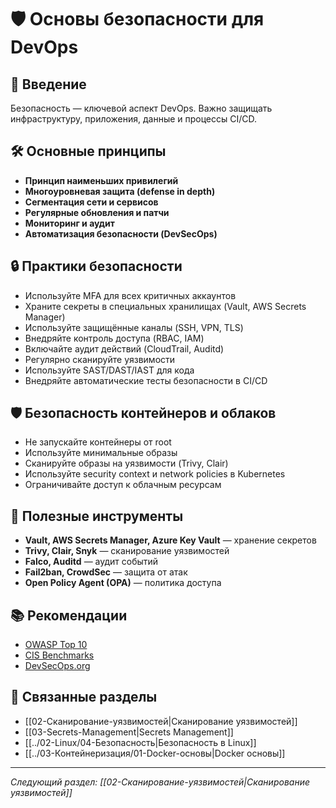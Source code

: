 # 🛡️ Основы безопасности для DevOps

## 📖 Введение

Безопасность — ключевой аспект DevOps. Важно защищать инфраструктуру, приложения, данные и процессы CI/CD.

## 🛠️ Основные принципы
- **Принцип наименьших привилегий**
- **Многоуровневая защита (defense in depth)**
- **Сегментация сети и сервисов**
- **Регулярные обновления и патчи**
- **Мониторинг и аудит**
- **Автоматизация безопасности (DevSecOps)**

## 🔒 Практики безопасности
- Используйте MFA для всех критичных аккаунтов
- Храните секреты в специальных хранилищах (Vault, AWS Secrets Manager)
- Используйте защищённые каналы (SSH, VPN, TLS)
- Внедряйте контроль доступа (RBAC, IAM)
- Включайте аудит действий (CloudTrail, Auditd)
- Регулярно сканируйте уязвимости
- Используйте SAST/DAST/IAST для кода
- Внедряйте автоматические тесты безопасности в CI/CD

## 🛡️ Безопасность контейнеров и облаков
- Не запускайте контейнеры от root
- Используйте минимальные образы
- Сканируйте образы на уязвимости (Trivy, Clair)
- Используйте security context и network policies в Kubernetes
- Ограничивайте доступ к облачным ресурсам

## 📝 Полезные инструменты
- **Vault, AWS Secrets Manager, Azure Key Vault** — хранение секретов
- **Trivy, Clair, Snyk** — сканирование уязвимостей
- **Falco, Auditd** — аудит событий
- **Fail2ban, CrowdSec** — защита от атак
- **Open Policy Agent (OPA)** — политика доступа

## 📚 Рекомендации
- [OWASP Top 10](https://owasp.org/www-project-top-ten/)
- [CIS Benchmarks](https://www.cisecurity.org/cis-benchmarks)
- [DevSecOps.org](https://www.devsecops.org/)

## 🔗 Связанные разделы
- [[02-Сканирование-уязвимостей|Сканирование уязвимостей]]
- [[03-Secrets-Management|Secrets Management]]
- [[../02-Linux/04-Безопасность|Безопасность в Linux]]
- [[../03-Контейнеризация/01-Docker-основы|Docker основы]]

---

*Следующий раздел: [[02-Сканирование-уязвимостей|Сканирование уязвимостей]]* 